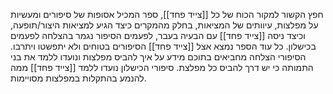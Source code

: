 חפץ הקשור למקור הכוח של כל [[צייד פחד]], ספר המכיל אסופות של סיפורים ומעשיות על מפלצות, עיוותים של המציאות, בחלק מהמקרים כיצד הגיע למציאות היצור/תופעה, וכיצד ניסה [[צייד פחד]] עם הבעיה בעבר, לפעמים הסיפור נגמר בהצלחה לפעמים בכישלון.
כל עוד הספר נמצא אצל [[צייד פחד]] הסיפורים בטוחים ולא יתפשטו ויתרבו.
הסיפורי הצלחה מחביאים בתוכם מידע על איך להביס מפלצות ונועדו ללמד את בני התמותה כי יש דרך להביס כל מפלצת.
סיפורי הכישלון נועדו ללמד [[צייד פחד]] ממה להנמע בהתקלות במפלצות מסויימות.
